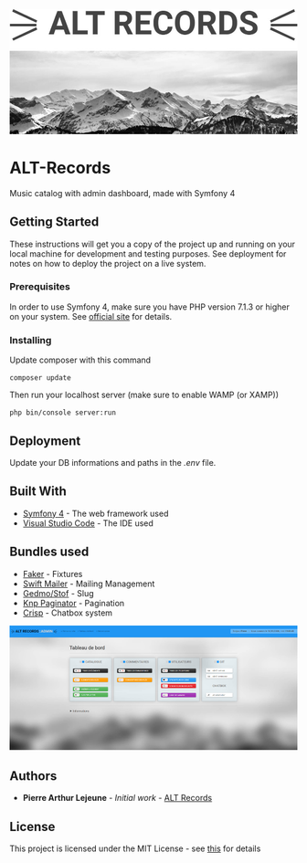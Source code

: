 ![ALT Records](A.png)
#
# ALT-Records

Music catalog with admin dashboard, made with Symfony 4

## Getting Started

These instructions will get you a copy of the project up and running on your local machine for development and testing purposes. See deployment for notes on how to deploy the project on a live system.

### Prerequisites

In order to use Symfony 4, make sure you have PHP version 7.1.3 or higher on your system. See [official site](https://www.php.net/) for details.

### Installing

Update composer with this command

```
composer update
```

Then run your localhost server (make sure to enable WAMP (or XAMP))

```
php bin/console server:run
```

## Deployment

Update your DB informations and paths in the *.env* file.

## Built With

* [Symfony 4](https://symfony.com/) - The web framework used
* [Visual Studio Code](https://code.visualstudio.com/) - The IDE used

## Bundles used

* [Faker](https://github.com/fzaninotto/Faker) - Fixtures
* [Swift Mailer](https://swiftmailer.symfony.com/docs/introduction.html) - Mailing Management
* [Gedmo/Stof](https://www.davidlangin.fr/articles/symfony-4-sluggable) - Slug
* [Knp Paginator](https://github.com/KnpLabs/KnpPaginatorBundle) - Pagination
* [Crisp](https://crisp.chat/fr/) - Chatbox system

![ALT-Records](B.png)

## Authors

* **Pierre Arthur Lejeune** - *Initial work* - [ALT Records](https://github.com/plejeune/alt-records)

## License

This project is licensed under the MIT License - see [this](https://fr.wikipedia.org/wiki/Licence_MIT) for details



